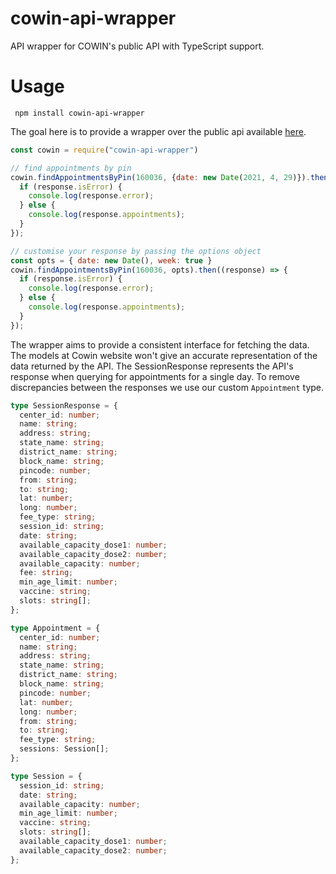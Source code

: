 # cowin-api-wrapper
API wrapper for COWIN's public API with TypeScript support.

# Usage
``` npm install cowin-api-wrapper```

The goal here is to provide a wrapper over the public api available [here](https://apisetu.gov.in/public/marketplace/api/cowin).
```javascript
const cowin = require("cowin-api-wrapper")

// find appointments by pin
cowin.findAppointmentsByPin(160036, {date: new Date(2021, 4, 29)}).then((response) => {
  if (response.isError) {
    console.log(response.error);
  } else {
    console.log(response.appointments);
  }
});

// customise your response by passing the options object
const opts = { date: new Date(), week: true }
cowin.findAppointmentsByPin(160036, opts).then((response) => {
  if (response.isError) {
    console.log(response.error);
  } else {
    console.log(response.appointments);
  }
});
```

The wrapper aims to provide a consistent interface for fetching the data. The models at Cowin website won't give an accurate representation of the data returned by the API. The SessionResponse represents the API's response when querying for appointments for a single day. To remove discrepancies between the responses we use our custom ```Appointment``` type.
```typescript
type SessionResponse = {
  center_id: number;
  name: string;
  address: string;
  state_name: string;
  district_name: string;
  block_name: string;
  pincode: number;
  from: string;
  to: string;
  lat: number;
  long: number;
  fee_type: string;
  session_id: string;
  date: string;
  available_capacity_dose1: number;
  available_capacity_dose2: number;
  available_capacity: number;
  fee: string;
  min_age_limit: number;
  vaccine: string;
  slots: string[];
};

type Appointment = {
  center_id: number;
  name: string;
  address: string;
  state_name: string;
  district_name: string;
  block_name: string;
  pincode: number;
  lat: number;
  long: number;
  from: string;
  to: string;
  fee_type: string;
  sessions: Session[];
};

type Session = {
  session_id: string;
  date: string;
  available_capacity: number;
  min_age_limit: number;
  vaccine: string;
  slots: string[];
  available_capacity_dose1: number;
  available_capacity_dose2: number;
};
```
